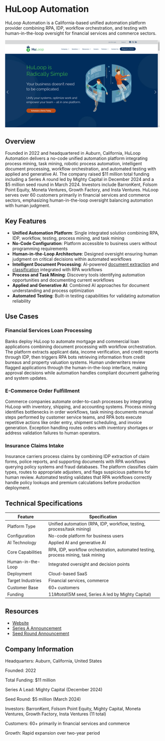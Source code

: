 # HuLoop Automation

HuLoop Automation is a California-based unified automation platform provider combining RPA, IDP, workflow orchestration, and testing with human-in-the-loop oversight for financial services and commerce sectors.

![HuLoop Automation](assets/huloop-automation.png)


## Overview

Founded in 2022 and headquartered in Auburn, California, HuLoop Automation delivers a no-code unified automation platform integrating process mining, task mining, robotic process automation, intelligent document processing, workflow orchestration, and automated testing with applied and generative AI. The company raised $11 million total funding including a Series A round led by Mighty Capital in December 2024 and a $5 million seed round in March 2024. Investors include BarronKent, Folsom Point Equity, Moneta Ventures, Growth Factory, and Insta Ventures. HuLoop serves over 60 customers primarily in financial services and commerce sectors, emphasizing human-in-the-loop oversight balancing automation with human judgment.

## Key Features

- **Unified Automation Platform**: Single integrated solution combining RPA, IDP, workflow, testing, process mining, and task mining
- **No-Code Configuration**: Platform accessible to business users without programming requirements
- **Human-in-the-Loop Architecture**: Designed oversight ensuring human judgment on critical decisions within automated workflows
- **Intelligent Document Processing**: AI-powered [document extraction](../../capabilities/extraction/index.md) and [classification](../../capabilities/classification/index.md) integrated with RPA workflows
- **Process and Task Mining**: Discovery tools identifying automation opportunities and documenting current workflows
- **Applied and Generative AI**: Combined AI approaches for document understanding and process optimization
- **Automated Testing**: Built-in testing capabilities for validating automation reliability

## Use Cases

### Financial Services Loan Processing

Banks deploy HuLoop to automate mortgage and commercial loan applications combining document processing with workflow orchestration. The platform extracts applicant data, income verification, and credit reports through IDP, then triggers RPA bots retrieving information from credit bureaus and property valuation systems. Human underwriters review flagged applications through the human-in-the-loop interface, making approval decisions while automation handles compliant document gathering and system updates.

### E-Commerce Order Fulfillment

Commerce companies automate order-to-cash processes by integrating HuLoop with inventory, shipping, and accounting systems. Process mining identifies bottlenecks in order workflows, task mining documents manual steps performed by customer service teams, and RPA bots execute repetitive actions like order entry, shipment scheduling, and invoice generation. Exception handling routes orders with inventory shortages or address validation failures to human operators.

### Insurance Claims Intake

Insurance carriers process claims by combining IDP extraction of claim forms, police reports, and supporting documents with RPA workflows querying policy systems and fraud databases. The platform classifies claim types, routes to appropriate adjusters, and flags suspicious patterns for human review. Automated testing validates that RPA workflows correctly handle policy lookups and premium calculations before production deployment.

## Technical Specifications

| Feature | Specification |
|---------|---------------|
| Platform Type | Unified automation (RPA, IDP, workflow, testing, process/task mining) |
| Configuration | No-code platform for business users |
| AI Technology | Applied AI and generative AI |
| Core Capabilities | RPA, IDP, workflow orchestration, automated testing, process mining, task mining |
| Human-in-the-Loop | Integrated oversight and decision points |
| Deployment | Cloud-based SaaS |
| Target Industries | Financial services, commerce |
| Customer Base | 60+ customers |
| Funding | $11M total ($5M seed, Series A led by Mighty Capital) |

## Resources

- [Website](https://huloop.ai)
- [Series A Announcement](https://huloop.ai/press-releases/huloop-announces-series-a-funding-led-by-mighty-capital/)
- [Seed Round Announcement](https://huloop.ai/press-releases/huloop-raises-5m-seed-round/)

## Company Information

Headquarters: Auburn, California, United States

Founded: 2022

Total Funding: $11 million

Series A Lead: Mighty Capital (December 2024)

Seed Round: $5 million (March 2024)

Investors: BarronKent, Folsom Point Equity, Mighty Capital, Moneta Ventures, Growth Factory, Insta Ventures (11 total)

Customers: 60+ primarily in financial services and commerce

Growth: Rapid expansion over two-year period
